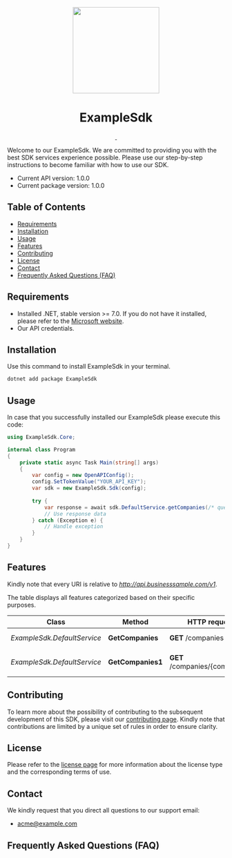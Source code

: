 <div align='center' class='text-center'>
  <img alt='' src='./assets/logo.png' width='200' />
  <h1 align='center' class='text-center'>ExampleSdk</h1>
</div>

<div align='center' class='text-center'>
  <a aria-label='Version' href='#'>
    <img alt='' src='https://img.shields.io/badge/version-1.0.0-blue' />
  </a>
  <a aria-label='License' href='https://opensource.org/licenses/MIT'>
    <img alt='' src='https://img.shields.io/badge/License-MIT-blue.svg' />
  </a>
</div>

<!---
Repository badges to consider: (https://github.com/aleen42/badges)
  a. [![Build Status](https://travis-ci.com/username/repository.svg?branch=master)](https://travis-ci.com/)
  b. [![License](https://img.shields.io/badge/License-MIT-blue.svg)](https://opensource.org/licenses/MIT)
  c. [![Version](https://img.shields.io/badge/version-1.0.0-blue.svg)]()
  d. [![Downloads](https://img.shields.io/badge/downloads-1000%2Fmonth-brightgreen.svg)]()
  e. [![Contributors](https://img.shields.io/github/contributors/username/repository.svg)]()
--->

Welcome to our ExampleSdk. We are committed to providing you with the best SDK services experience possible. Please use our step-by-step instructions to become familiar with how to use our SDK.

- Current API version: 1.0.0
- Current package version: 1.0.0

## Table of Contents

- [Requirements](#requirements)
- [Installation](#installation)
- [Usage](#usage)
- [Features](#features)
- [Contributing](#contributing)
- [License](#license)
- [Contact](#contact)
- [Frequently Asked Questions (FAQ)](#frequently-asked-questions-faq)

## Requirements

<!--- Instructions on what the user must do before using the SDK. --->

- Installed .NET, stable version >= 7.0. If you do not have it installed, please refer to the [Microsoft website](https://dotnet.microsoft.com/en-us/download/dotnet/7.0).
- Our API credentials.

## Installation

<!--- Instructions on how to install and set up the SDK.--->

Use this command to install ExampleSdk in your terminal.

```bash
dotnet add package ExampleSdk
```

## Usage

<!--- Description how users can use the SDK.--->

In case that you successfully installed our ExampleSdk please execute this code:

```csharp
using ExampleSdk.Core;

internal class Program
{
    private static async Task Main(string[] args)
    {
        var config = new OpenAPIConfig();
        config.SetTokenValue("YOUR_API_KEY");
        var sdk = new ExampleSdk.Sdk(config);
        
        try {
            var response = await sdk.DefaultService.getCompanies(/* query parameters */);
            // Use response data
        } catch (Exception e) {
            // Handle exception
        }
    }
}
```

## Features

<!--- Highlighting the key features and capabilities of the SDK. --->

Kindly note that every URI is relative to _http://api.businesssample.com/v1_.

The table displays all features categorized based on their specific purposes.

Class | Method | HTTP request | Description
------------ | ------------- | ------------- | ------------- 
_ExampleSdk.DefaultService_ | **GetCompanies** | **GET** /companies | List all companies
_ExampleSdk.DefaultService_ | **GetCompanies1** | **GET** /companies/{companyId} | Get a company by ID


## Contributing

<!--- Explaining how users can contribute to the project. Include guidelines for bug reports, feature requests, and pull requests.--->

To learn more about the possibility of contributing to the subsequent development of this SDK, please visit our [contributing page](./CONTRIBUTING.md). Kindly note that contributions are limited by a unique set of rules in order to ensure clarity.

## License

<!--- Including the license information for your project and the specification of the license type (e.g., MIT, Apache 2.0). --->

Please refer to the [license page](./LICENSE) for more information about the license type and the corresponding terms of use.

## Contact

<!--- Providing contact information or links to relevant communication channels (e.g., email, Slack, Gitter).--->

We kindly request that you direct all questions to our support email:

- [acme@example.com](mailto:acme@example.com)

## Frequently Asked Questions (FAQ)

<!--- Including a section addressing frequently asked questions about the SDK.--->


<!---  Questions that can be prefilled
What are the main functions or features supported by the SDK?
Are there any examples or tutorials to help me understand how to use the SDK effectively?
How can I get help or assistance if I encounter issues while using the SDK?
How often is the SDK updated, and how can users stay informed about updates?
Are there any best practices recommended for maintaining security while using the SDK?
What are the licensing terms for using the SDK?
--->
